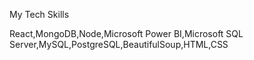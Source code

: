 My Tech Skills




React,MongoDB,Node,Microsoft Power BI,Microsoft SQL Server,MySQL,PostgreSQL,BeautifulSoup,HTML,CSS

